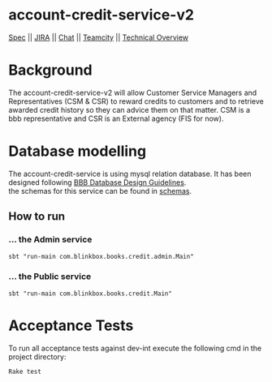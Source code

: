 # account-credit-service-v2

[Spec](http://jira.blinkbox.local/confluence/pages/viewpage.action?pageId=21436336) ||
[JIRA](http://jira.blinkbox.local/jira/secure/RapidBoard.jspa?rapidView=107) ||
[Chat](https://blinkbox.slack.com/messages/books-cust-services/) ||
[Teamcity](http://grisham.blinkbox.local:8111/project.html?projectId=Books_Platform_Agora_AccountCreditServiceV2) ||
[Technical Overview](https://git.mobcastdev.com/Agora/account-credit-service-v2/tree/master/accountCreditServiceV2-2.png)

# Background
The account-credit-service-v2 will allow Customer Service Managers and Representatives (CSM & CSR) to reward credits to customers and to retrieve awarded credit history so they can advice them on that matter. 
CSM is a bbb representative and CSR is an External agency (FIS for now).

# Database modelling
The account-credit-service is using mysql relation database. It has been designed following [BBB Database Design Guidelines](http://jira.blinkbox.local/confluence/display/PT/MySQL+Database+Design+Guidelines).  
the schemas for this service can be found in [schemas](https://git.mobcastdev.com/Agora/account-credit-service-v2/tree/master/schemas).

## How to run
### ... the Admin service
`sbt "run-main com.blinkbox.books.credit.admin.Main"`

### ... the Public service
`sbt "run-main com.blinkbox.books.credit.Main"`

# Acceptance Tests
To run all acceptance tests against dev-int execute the following cmd in the project directory:
```
Rake test
```